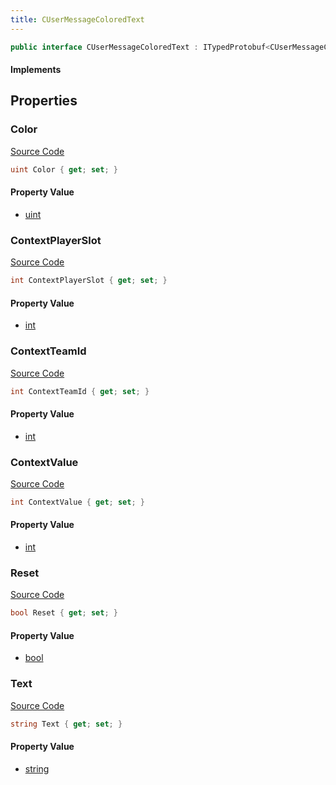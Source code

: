 ```yaml
---
title: CUserMessageColoredText
---
```


```csharp
public interface CUserMessageColoredText : ITypedProtobuf<CUserMessageColoredText>, INativeHandle, INetMessage<CUserMessageColoredText>, IDisposable
```

#### Implements

## Properties

### Color

[Source Code](https://github.com/swiftly-solution/swiftlys2/blob/main/managed/src/SwiftlyS2.Generated/Protobufs/Interfaces/CUserMessageColoredText.cs#L18)

```csharp
uint Color { get; set; }
```

#### Property Value

- [uint](https://learn.microsoft.com/dotnet/api/system.uint32)

### ContextPlayerSlot

[Source Code](https://github.com/swiftly-solution/swiftlys2/blob/main/managed/src/SwiftlyS2.Generated/Protobufs/Interfaces/CUserMessageColoredText.cs#L27)

```csharp
int ContextPlayerSlot { get; set; }
```

#### Property Value

- [int](https://learn.microsoft.com/dotnet/api/system.int32)

### ContextTeamId

[Source Code](https://github.com/swiftly-solution/swiftlys2/blob/main/managed/src/SwiftlyS2.Generated/Protobufs/Interfaces/CUserMessageColoredText.cs#L33)

```csharp
int ContextTeamId { get; set; }
```

#### Property Value

- [int](https://learn.microsoft.com/dotnet/api/system.int32)

### ContextValue

[Source Code](https://github.com/swiftly-solution/swiftlys2/blob/main/managed/src/SwiftlyS2.Generated/Protobufs/Interfaces/CUserMessageColoredText.cs#L30)

```csharp
int ContextValue { get; set; }
```

#### Property Value

- [int](https://learn.microsoft.com/dotnet/api/system.int32)

### Reset

[Source Code](https://github.com/swiftly-solution/swiftlys2/blob/main/managed/src/SwiftlyS2.Generated/Protobufs/Interfaces/CUserMessageColoredText.cs#L24)

```csharp
bool Reset { get; set; }
```

#### Property Value

- [bool](https://learn.microsoft.com/dotnet/api/system.boolean)

### Text

[Source Code](https://github.com/swiftly-solution/swiftlys2/blob/main/managed/src/SwiftlyS2.Generated/Protobufs/Interfaces/CUserMessageColoredText.cs#L21)

```csharp
string Text { get; set; }
```

#### Property Value

- [string](https://learn.microsoft.com/dotnet/api/system.string)

